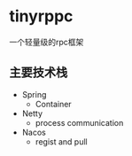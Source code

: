 # tinyrppc
一个轻量级的rpc框架
## 主要技术栈
- Spring 
  - Container
- Netty 
  - process communication
- Nacos 
  - regist and pull